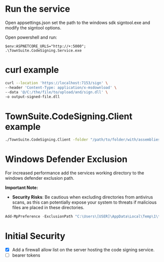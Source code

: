 # Run the service

Open appsettings.json set the path to the windows sdk signtool.exe and modify the signtool options.

Open powershell and run:

```powershelll
$env:ASPNETCORE_URLS="http://+:5000"; .\TownSuite.CodeSigning.Service.exe
```

# curl example

```bash
curl --location 'https://localhost:7153/sign' \
--header 'Content-Type: application/x-msdownload' \
--data '@/C:/the/file/to/upload/and/sign.dll' \
-o output-signed-file.dll
```

# TownSuite.CodeSigning.Client example

```bash
./TownSuite.CodeSigning.Client -folder "/path/to/folder/with/assemblies" -file "*.dll" -timeout 30000 -url "https://localhost:5000/sign" -token "the token"
```



# Windows Defender Exclusion

For increased performance add the services working directory to the windows defender exclusion path.

**Important Note:**
- **Security Risks**: Be cautious when excluding directories from antivirus scans, as this can potentially expose your system to threats if malicious files are placed in these directories.


```powershell
Add-MpPreference -ExclusionPath "C:\Users\[USER]\AppData\Local\Temp\1\townsuite\codesigning"
```

# Initial Security

- [x] Add a firewall allow list on the server hosting the code signing service.
- [ ] bearer tokens
